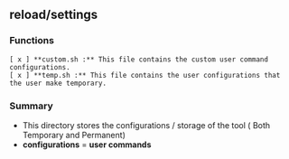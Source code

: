 ## reload/settings

### Functions
    [ x ] **custom.sh :** This file contains the custom user command configurations.
    [ x ] **temp.sh :** This file contains the user configurations that the user make temporary.

### Summary
 - This directory stores the configurations / storage of the tool ( Both Temporary and Permanent)
 - **configurations** = **user commands**